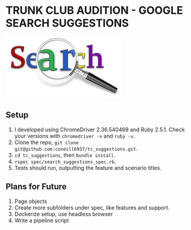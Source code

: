 # TRUNK CLUB AUDITION - GOOGLE SEARCH SUGGESTIONS
![search_suggestions](images/search.jpg)

## Setup
1. I developed using ChromeDriver 2.36.540469 and Ruby 2.5.1. Check your versions with `chromedriver -v` and `ruby -v`. 
2. Clone the repo, `git clone git@github.com:coneill6937/tc_suggestions.git`.
3. `cd tc_suggestions`, then `bundle install`.
4. `rspec spec/search_suggestions_spec.rb`.
5. Tests should run, outputting the feature and scenario titles.

## Plans for Future
1. Page objects
2. Create more subfolders under spec, like features and support. 
3. Dockerize setup, use headless browser
4. Write a pipeline script
